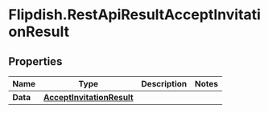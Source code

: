 # Flipdish.RestApiResultAcceptInvitationResult

## Properties

Name | Type | Description | Notes
------------ | ------------- | ------------- | -------------
**Data** | [**AcceptInvitationResult**](AcceptInvitationResult.md) |  | 


